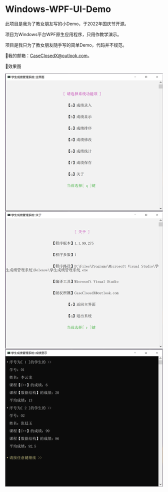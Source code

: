 # Windows-WPF-UI-Demo
 此项目是我为了教女朋友写的小Demo，于2022年国庆节开源。

 项目为Windows平台WPF原生应用程序，只用作教学演示。
 
 项目是我只为了教女朋友随手写的简单Demo，代码并不规范。
 
🌟我的邮箱：CaseClosedX@outlook.com。

🌟效果图

![image](https://github.com/Case-Closed-X/Student-Achievement-Management-System-BlahBlah/blob/32f5d4cf5a287c4395ee0be822b69df456d67900/images/main.png)
![image](https://github.com/Case-Closed-X/Student-Achievement-Management-System-BlahBlah/blob/32f5d4cf5a287c4395ee0be822b69df456d67900/images/about.png)
![image](https://github.com/Case-Closed-X/Student-Achievement-Management-System-BlahBlah/blob/32f5d4cf5a287c4395ee0be822b69df456d67900/images/show.png)
